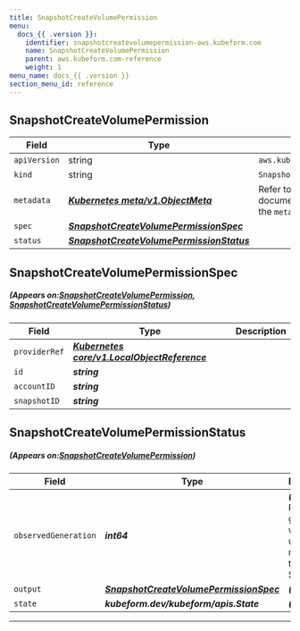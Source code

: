 ```yaml
---
title: SnapshotCreateVolumePermission
menu:
  docs_{{ .version }}:
    identifier: snapshotcreatevolumepermission-aws.kubeform.com
    name: SnapshotCreateVolumePermission
    parent: aws.kubeform.com-reference
    weight: 1
menu_name: docs_{{ .version }}
section_menu_id: reference
---
```


## SnapshotCreateVolumePermission
| Field | Type | Description |
| ------ | ----- | ----------- |
| `apiVersion` | string | `aws.kubeform.com/v1alpha1` |
|    `kind` | string | `SnapshotCreateVolumePermission` |
| `metadata` | ***[Kubernetes meta/v1.ObjectMeta](https://kubernetes.io/docs/reference/generated/kubernetes-api/v1.13/#objectmeta-v1-meta)***|Refer to the Kubernetes API documentation for the fields of the `metadata` field.|
| `spec` | ***[SnapshotCreateVolumePermissionSpec](#SnapshotCreateVolumePermissionSpec)***||
| `status` | ***[SnapshotCreateVolumePermissionStatus](#SnapshotCreateVolumePermissionStatus)***||
## SnapshotCreateVolumePermissionSpec
##### (Appears on:[SnapshotCreateVolumePermission](#SnapshotCreateVolumePermission), [SnapshotCreateVolumePermissionStatus](#SnapshotCreateVolumePermissionStatus))
| Field | Type | Description |
| ------ | ----- | ----------- |
| `providerRef` | ***[Kubernetes core/v1.LocalObjectReference](https://kubernetes.io/docs/reference/generated/kubernetes-api/v1.13/#localobjectreference-v1-core)***||
| `id` | ***string***||
| `accountID` | ***string***||
| `snapshotID` | ***string***||
## SnapshotCreateVolumePermissionStatus
##### (Appears on:[SnapshotCreateVolumePermission](#SnapshotCreateVolumePermission))
| Field | Type | Description |
| ------ | ----- | ----------- |
| `observedGeneration` | ***int64***| ***(Optional)*** Resource generation, which is updated on mutation by the API Server.|
| `output` | ***[SnapshotCreateVolumePermissionSpec](#SnapshotCreateVolumePermissionSpec)***| ***(Optional)*** |
| `state` | ***kubeform.dev/kubeform/apis.State***| ***(Optional)*** |
---
